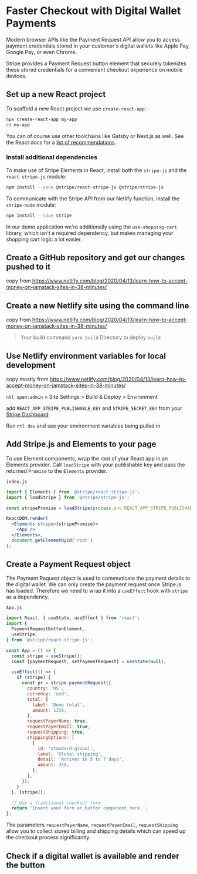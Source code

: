 # Faster Checkout with Digital Wallet Payments

Modern browser APIs like the Payment Request API allow you to access payment credentials stored in your customer's digital wallets like Apple Pay, Google Pay, or even Chrome.

Stripe provides a Payment Request button element that securely tokenizes these stored credentials for a convenient checkout experience on mobile devices.

## Set up a new React project

To scaffold a new React project we use `create-react-app`:

```bash
npx create-react-app my-app
cd my-app
```

You can of course use other toolchains like Gatsby or Next.js as well. See the React docs for a [list of recommendations](https://reactjs.org/docs/create-a-new-react-app.html#recommended-toolchains).

### Install additional dependencies

To make use of Stripe Elements in React, install both the `stripe-js` and the `react-stripe-js` module:

```bash
npm install --save @stripe/react-stripe-js @stripe/stripe-js
```

To communicate with the Stripe API from our Netlify function, install the `stripe-node` module:

```bash
npm install --save stripe
```

In our demo application we're additionally using the `use-shopping-cart` library, which isn't a required dependency, but makes managing your shopping cart logic a lot easier.

## Create a GitHub repository and get our changes pushed to it

copy from https://www.netlify.com/blog/2020/04/13/learn-how-to-accept-money-on-jamstack-sites-in-38-minutes/

## Create a new Netlify site using the command line

copy from https://www.netlify.com/blog/2020/04/13/learn-how-to-accept-money-on-jamstack-sites-in-38-minutes/

> Your build command
> `yarn build`
> Directory to deploy
> `build`

## Use Netlify environment variables for local development

copy mostly from https://www.netlify.com/blog/2020/04/13/learn-how-to-accept-money-on-jamstack-sites-in-38-minutes/

`ntl open:admin` > Site Settings > Build & Deploy > Environment

add `REACT_APP_STRIPE_PUBLISHABLE_KEY` and `STRIPE_SECRET_KEY` from your [Stripe Dashboard]()

Run `ntl dev` and see your environment variables being pulled in

## Add Stripe.js and Elements to your page

To use Element components, wrap the root of your React app in an Elements provider. Call `loadStripe` with your publishable key and pass the returned `Promise` to the `Elements` provider.

`index.js`

```jsx
import { Elements } from '@stripe/react-stripe-js';
import { loadStripe } from '@stripe/stripe-js';

const stripePromise = loadStripe(process.env.REACT_APP_STRIPE_PUBLISHABLE_KEY);

ReactDOM.render(
  <Elements stripe={stripePromise}>
    <App />
  </Elements>,
  document.getElementById('root')
);
```

## Create a Payment Request object

The Payment Request object is used to communicate the payment details to the digital wallet. We can only create the payment request once Stripe.js has loaded. Therefore we need to wrap it into a `useEffect` hook with `stripe` as a dependency.

`App.js`

```jsx
import React, { useState, useEffect } from 'react';
import {
  PaymentRequestButtonElement,
  useStripe,
} from '@stripe/react-stripe-js';

const App = () => {
  const stripe = useStripe();
  const [paymentRequest, setPaymentRequest] = useState(null);

  useEffect(() => {
    if (stripe) {
      const pr = stripe.paymentRequest({
        country: 'US',
        currency: 'usd',
        total: {
          label: 'Demo total',
          amount: 1350,
        },
        requestPayerName: true,
        requestPayerEmail: true,
        requestShipping: true,
        shippingOptions: [
          {
            id: 'standard-global',
            label: 'Global shipping',
            detail: 'Arrives in 5 to 7 days',
            amount: 350,
          },
        ],
      });
    }
  }, [stripe]);

  // Use a traditional checkout form.
  return 'Insert your form or button component here.';
};
```

The parameters `requestPayerName`, `requestPayerEmail`, `requestShipping` allow you to collect stored billing and shipping details which can speed up the checkout process significantly.

## Check if a digital wallet is available and render the button
